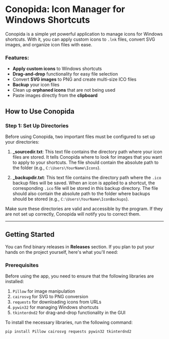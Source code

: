 # **Conopida: Icon Manager for Windows Shortcuts**

Conopida is a simple yet powerful application to manage icons for Windows shortcuts. With it, you can apply custom icons to `.lnk` files, convert SVG images, and organize icon files with ease.

### **Features:**
- **Apply custom icons** to Windows shortcuts
- **Drag-and-drop** functionality for easy file selection
- Convert **SVG images** to PNG and create multi-size ICO files
- **Backup** your icon files
- Clean up **orphaned icons** that are not being used
- Paste images directly from the **clipboard**

## **How to Use Conopida**

### **Step 1: Set Up Directories**

Before using Conopida, two important files must be configured to set up your directories:

1. **\_sourcedir.txt**: This text file contains the directory path where your icon files are stored. It tells Conopida where to look for images that you want to apply to your shortcuts. The file should contain the absolute path to the folder (e.g., `C:\Users\YourName\Icons`).

2. **\_backupdir.txt**: This text file contains the directory path where the `.ico` backup files will be saved. When an icon is applied to a shortcut, the corresponding `.ico` file will be stored in this backup directory. The file should also contain the absolute path to the folder where backups should be stored (e.g., `C:\Users\YourName\IconBackups`).

Make sure these directories are valid and accessible by the program. If they are not set up correctly, Conopida will notify you to correct them.

---

## **Getting Started**
You can find binary releases in **Releases** section. If you plan to put your hands on the project yourself, here's what you'll need:

### **Prerequisites**
Before using the app, you need to ensure that the following libraries are installed:
1. `Pillow` for image manipulation
2. `cairosvg` for SVG to PNG conversion
3. `requests` for downloading icons from URLs
4. `pywin32` for managing Windows shortcuts
5. `tkinterdnd2` for drag-and-drop functionality in the GUI

To install the necessary libraries, run the following command:

```bash
pip install Pillow cairosvg requests pywin32 tkinterdnd2
```

